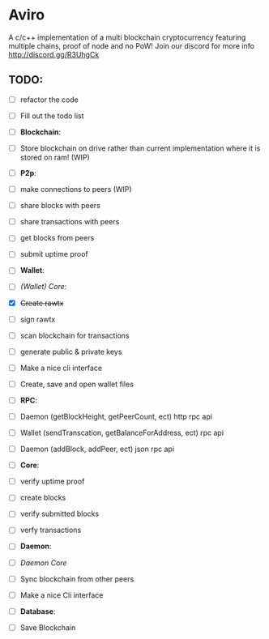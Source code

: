# Aviro
A c/c++ implementation of a multi blockchain cryptocurrency featuring multiple chains, proof of node and no PoW! Join our discord for more info http://discord.gg/R3UhgCk

## TODO:
- [ ] refactor the code


- [ ] Fill out the todo list
- [ ] **Blockchain**:
-   [ ] Store blockchain on drive rather than current implementation where it is stored on ram! (WIP)
- [ ] **P2p**:
- [ ] make connections to peers (WIP)
- [ ] share blocks with peers
- [ ] share transactions with peers
- [ ] get blocks from peers
- [ ] submit uptime proof
- [ ] **Wallet**:
- [ ] *(Wallet) Core*:
- [x] ~~Create rawtx~~
- [ ] sign rawtx
- [ ] scan blockchain for transactions
- [ ] generate public & private keys
- [ ] Make a nice cli interface
- [ ] Create, save and open wallet files
- [ ] **RPC**:
- [ ] Daemon (getBlockHeight, getPeerCount, ect) http rpc api
- [ ] Wallet (sendTranscation, getBalanceForAddress, ect) rpc api
- [ ] Daemon (addBlock, addPeer, ect) json rpc api
- [ ] **Core**:
- [ ] verify uptime proof
- [ ] create blocks
- [ ] verify submitted blocks
- [ ] verfy transactions
- [ ] **Daemon**:
- [ ] *Daemon Core*
- [ ] Sync blockchain from other peers
- [ ] Make a nice Cli interface
- [ ] **Database**:
- [ ] Save Blockchain

